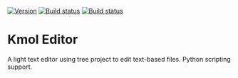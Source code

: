 [![Version](https://img.shields.io/badge/version-18.07.0-yellow.svg)](https://github.com/KmolYuan/kmol-editor/releases/latest)
[![Build status](https://travis-ci.org/KmolYuan/kmol-editor.svg)](https://travis-ci.org/KmolYuan/kmol-editor)
[![Build status](https://ci.appveyor.com/api/projects/status/0oeyvc4tgghesyed?svg=true)](https://ci.appveyor.com/project/KmolYuan/kmol-editor)

Kmol Editor
===

A light text editor using tree project to edit text-based files. Python scripting support.
